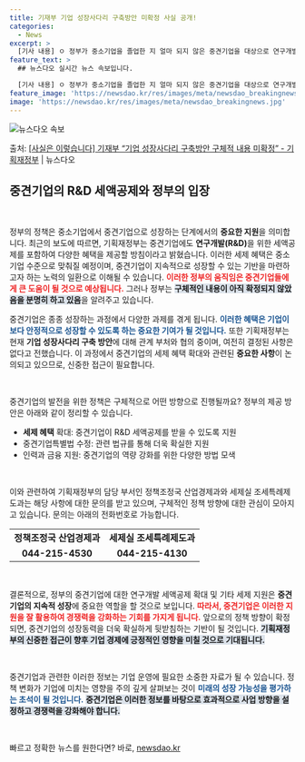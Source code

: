 ```yaml
---
title: 기재부 기업 성장사다리 구축방안 미확정 사실 공개!
categories:
  - News
excerpt: >
  [기사 내용] ㅇ 정부가 중소기업을 졸업한 지 얼마 되지 않은 중견기업을 대상으로 연구개발(RD) 세액공제를…
feature_text: >
  ## 뉴스다오 실시간 뉴스 속보입니다.

  [기사 내용] ㅇ 정부가 중소기업을 졸업한 지 얼마 되지 않은 중견기업을 대상으로 연구개발(RD) 세액공제를…
feature_image: 'https://newsdao.kr/res/images/meta/newsdao_breakingnews.jpg'
image: 'https://newsdao.kr/res/images/meta/newsdao_breakingnews.jpg'
---
```


![뉴스다오 속보](https://newsdao.kr/res/images/meta/newsdao_breakingnews.jpg)

<p>출처: <a href="https://newsdao.kr/3843" rel="dofollow">[사실은 이렇습니다] 기재부 “기업 성장사다리 구축방안 구체적 내용 미확정” - 기획재정부</a> | 뉴스다오</p>

<h2 data-ke-size="size26">중견기업의 R&D 세액공제와 정부의 입장</h2>

<p data-ke-size="size16">&nbsp;</p>

정부의 정책은 중소기업에서 중견기업으로 성장하는 단계에서의 <b>중요한 지원</b>을 의미합니다. 최근의 보도에 따르면, 기획재정부는 중견기업에도 <b>연구개발(R&D)</b>을 위한 세액공제를 포함하여 다양한 혜택을 제공할 방침이라고 밝혔습니다. 이러한 세제 혜택은 중소기업 수준으로 맞춰질 예정이며, 중견기업이 지속적으로 성장할 수 있는 기반을 마련하고자 하는 노력의 일환으로 이해될 수 있습니다. <b><span style="color: #ee2323;">이러한 정부의 움직임은 중견기업들에게 큰 도움이 될 것으로 예상됩니다.</span></b> 그러나 정부는 <b><span style="background-color: #21538527;">구체적인 내용이 아직 확정되지 않았음을 분명히 하고 있음</span></b>을 알려주고 있습니다. 

중견기업은 종종 성장하는 과정에서 다양한 과제를 겪게 됩니다. <b><span style="color: #1a5490;">이러한 혜택은 기업이 보다 안정적으로 성장할 수 있도록 하는 중요한 기여가 될 것입니다.</span></b> 또한 기획재정부는 현재 <b>기업 성장사다리 구축 방안</b>에 대해 관계 부처와 협의 중이며, 여전히 결정된 사항은 없다고 전했습니다. 이 과정에서 중견기업의 세제 혜택 확대와 관련된 <b>중요한 사항</b>이 논의되고 있으므로, 신중한 접근이 필요합니다.

<p data-ke-size="size16">&nbsp;</p>

중견기업의 발전을 위한 정책은 구체적으로 어떤 방향으로 진행될까요? 정부의 제공 방안은 아래와 같이 정리할 수 있습니다.

<ul>
    <li><b>세제 혜택</b> 확대: 중견기업이 R&D 세액공제를 받을 수 있도록 지원</li>
    <li>중견기업특별법 수정: 관련 법규를 통해 더욱 확실한 지원</li>
    <li>인력과 금융 지원: 중견기업의 역량 강화를 위한 다양한 방법 모색</li>
</ul>

<p data-ke-size="size16">&nbsp;</p>

이와 관련하여 기획재정부의 담당 부서인 정책조정국 산업경제과와 세제실 조세특례제도과는 해당 사항에 대한 문의를 받고 있으며, 구체적인 정책 방향에 대한 관심이 모아지고 있습니다. 문의는 아래의 전화번호로 가능합니다.

<table style="width: 100%;">
    <tr>
        <td style="text-align: center; height: 17px;"><b>정책조정국 산업경제과</b></td>
        <td style="text-align: center; height: 17px;"><b>세제실 조세특례제도과</b></td>
    </tr>
    <tr>
        <td style="text-align: center; height: 17px;"><b>044-215-4530</b></td>
        <td style="text-align: center; height: 17px;"><b>044-215-4130</b></td>
    </tr>
</table>

<p data-ke-size="size16">&nbsp;</p>

결론적으로, 정부의 중견기업에 대한 연구개발 세액공제 확대 및 기타 세제 지원은 <b>중견기업의 지속적 성장</b>에 중요한 역할을 할 것으로 보입니다. <b><span style="color: #ee2323;">따라서, 중견기업은 이러한 지원을 잘 활용하여 경쟁력을 강화하는 기회를 가지게 됩니다.</span></b> 앞으로의 정책 방향이 확정되면, 중견기업의 성장동력을 더욱 확실하게 뒷받침하는 기반이 될 것입니다. <b><span style="background-color: #21538527;">기획재정부의 신중한 접근이 향후 기업 경제에 긍정적인 영향을 미칠 것으로 기대됩니다.</span></b>

<p data-ke-size="size16">&nbsp;</p>

중견기업과 관련한 이러한 정보는 기업 운영에 필요한 소중한 자료가 될 수 있습니다. 정책 변화가 기업에 미치는 영향을 주의 깊게 살펴보는 것이 <b><span style="color: #1a5490;">미래의 성장 가능성을 평가하는 초석이 될 것입니다.</span></b> <b><span style="background-color: #21538527;">중견기업은 이러한 정보를 바탕으로 효과적으로 사업 방향을 설정하고 경쟁력을 강화해야 합니다.</span></b>

<p data-ke-size="size16">&nbsp;</p> 

빠르고 정확한 뉴스를 원한다면? 바로, <a href="https://newsdao.kr" rel="dofollow">newsdao.kr</a>


